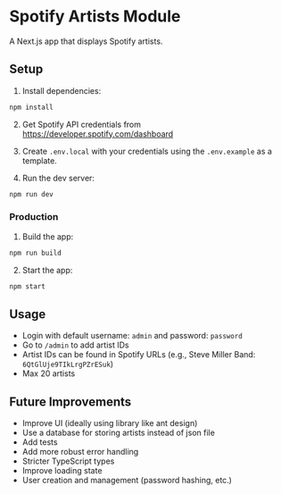 # Spotify Artists Module

A Next.js app that displays Spotify artists.

## Setup

1. Install dependencies:
```bash
npm install
```

2. Get Spotify API credentials from https://developer.spotify.com/dashboard

3. Create `.env.local` with your credentials using the `.env.example` as a template.

4. Run the dev server:
```bash
npm run dev
```

### Production

1. Build the app:
```bash
npm run build
```
2. Start the app:
```bash
npm start
```

## Usage

- Login with default username: `admin` and password: `password`
- Go to `/admin` to add artist IDs
- Artist IDs can be found in Spotify URLs (e.g., Steve Miller Band: `6QtGlUje9TIkLrgPZrESuk`)
- Max 20 artists


## Future Improvements

- Improve UI (ideally using library like ant design)
- Use a database for storing artists instead of json file
- Add tests
- Add more robust error handling
- Stricter TypeScript types
- Improve loading state
- User creation and management (password hashing, etc.)